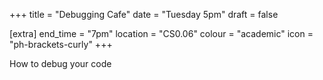+++
title = "Debugging Cafe"
date = "Tuesday 5pm"
draft = false

[extra]
end_time = "7pm"
location = "CS0.06"
colour = "academic"
icon = "ph-brackets-curly"
+++

How to debug your code